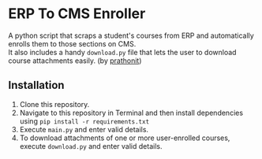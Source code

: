 # ERP To CMS Enroller
A python script that scraps a student's courses from ERP and automatically enrolls them to those sections on CMS.  
It also includes a handy ```download.py``` file that lets the user to download course attachments easily. (by [prathonit](https://github.com/prathonit))

## Installation
1. Clone this repository.
2. Navigate to this repository in Terminal and then install dependencies using ```pip install -r requirements.txt```
3. Execute ```main.py``` and enter valid details.
4. To download attachments of one or more user-enrolled courses, execute ```download.py``` and enter valid details.
